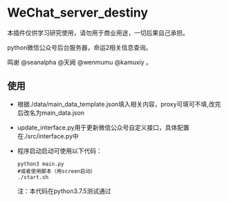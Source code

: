 # WeChat_server_destiny

本插件仅供学习研究使用，请勿用于商业用途，一切后果自己承担。

python微信公众号后台服务器，命运2相关信息查询。

鸣谢 @seanalpha @天阙 @wenmumu @kamuxiy 。

## 使用
* 根据./data/main_data_template.json填入相关内容，proxy可填可不填,改完后改名为main_data.json

* update_interface.py用于更新微信公众号自定义接口，具体配置在./src/interface.py中

* 程序启动启动可使用以下代码：

  ~~~shell
  python3 main.py
  #或者使用脚本（用screen启动）
  ./start.sh
  ~~~

  注：本代码在python3.7.5测试通过

